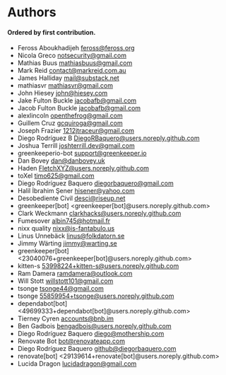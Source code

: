 # Authors

#### Ordered by first contribution.

- Feross Aboukhadijeh <feross@feross.org>
- Nicola Greco <notsecurity@gmail.com>
- Mathias Buus <mathiasbuus@gmail.com>
- Mark Reid <contact@markreid.com.au>
- James Halliday <mail@substack.net>
- mathiasvr <mathiasvr@gmail.com>
- John Hiesey <john@hiesey.com>
- Jake Fulton Buckle <jacobafb@gmail.com>
- Jacob Fulton Buckle <jacobafb@gmail.com>
- alexlincoln <openthefrog@gmail.com>
- Guillem Cruz <gcquiroga@gmail.com>
- Joseph Frazier <1212jtraceur@gmail.com>
- Diego Rodríguez B <DiegoRBaquero@users.noreply.github.com>
- Joshua Terrill <joshterrill.dev@gmail.com>
- greenkeeperio-bot <support@greenkeeper.io>
- Dan Bovey <dan@danbovey.uk>
- Haden <FletchXYZ@users.noreply.github.com>
- toXel <timo625@gmail.com>
- Diego Rodríguez Baquero <diegorbaquero@gmail.com>
- Halil İbrahim Şener <hisener@yahoo.com>
- Desobediente Civil <desci@riseup.net>
- greenkeeper[bot] <greenkeeper[bot]@users.noreply.github.com>
- Clark Weckmann <clarkhacks@users.noreply.github.com>
- Fumesover <albin745@hotmail.fr>
- nixx quality <nixx@is-fantabulo.us>
- Linus Unnebäck <linus@folkdatorn.se>
- Jimmy Wärting <jimmy@warting.se>
- greenkeeper[bot] <23040076+greenkeeper[bot]@users.noreply.github.com>
- kitten-s <53998224+kitten-s@users.noreply.github.com>
- Ram Damera <ramdamera@outlook.com>
- Will Stott <willstott101@gmail.com>
- tsonge <tsonge44@gmail.com>
- tsonge <55859954+tsonge@users.noreply.github.com>
- dependabot[bot] <49699333+dependabot[bot]@users.noreply.github.com>
- Tierney Cyren <accounts@bnb.im>
- Ben Gadbois <bengadbois@users.noreply.github.com>
- Diego Rodríguez Baquero <diego@mothership.com>
- Renovate Bot <bot@renovateapp.com>
- Diego Rodríguez Baquero <github@diegorbaquero.com>
- renovate[bot] <29139614+renovate[bot]@users.noreply.github.com>
- Lucida Dragon <lucidadragon@gmail.com>
